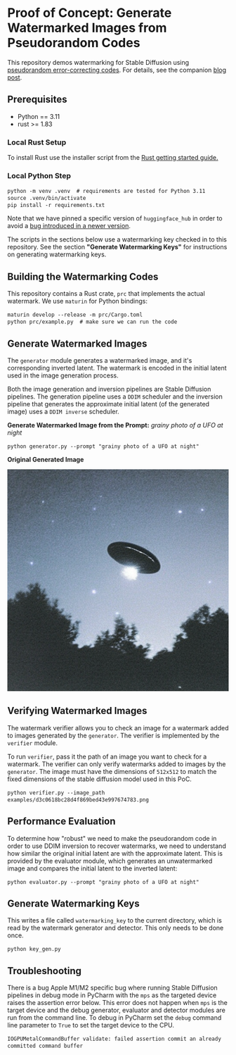 # Proof of Concept: Generate Watermarked Images from Pseudorandom Codes

This repository demos watermarking for Stable Diffusion using [pseudorandom
error-correcting codes](https://eprint.iacr.org/2024/235). For details, see the
companion [blog post](TODO).

## Prerequisites

- Python == 3.11 
- rust >= 1.83

### Local Rust Setup

To install Rust use the installer script from the [Rust getting started
guide.](https://www.rust-lang.org/learn/get-started)

### Local Python Step

```
python -m venv .venv  # requirements are tested for Python 3.11
source .venv/bin/activate
pip install -r requirements.txt
```

Note that we have pinned a specific version of `huggingface_hub` in order to
avoid a [bug introduced in a newer
version](https://github.com/easydiffusion/easydiffusion/issues/1851).

The scripts in the sections below use a watermarking key checked in to this
repository. See the section **"Generate Watermarking Keys"** for instructions on
generating watermarking keys.

## Building the Watermarking Codes

This repository contains a Rust crate, `prc` that implements the actual
watermark. We use `maturin` for Python bindings:

```
maturin develop --release -m prc/Cargo.toml
python prc/example.py  # make sure we can run the code
```

## Generate Watermarked Images

The `generator` module generates a watermarked image, and it's corresponding
inverted latent. The watermark is encoded in the initial latent used in the
image generation process.

Both the image generation and inversion pipelines are Stable Diffusion
pipelines. The generation pipeline uses a `DDIM` scheduler and the inversion
pipeline that generates the approximate initial latent (of the generated image)
uses a `DDIM inverse` scheduler. 

**Generate Watermarked Image from the Prompt:** *grainy photo of a UFO at night*
```
python generator.py --prompt "grainy photo of a UFO at night"
```

**Original Generated Image**

![](examples/d3c0618bc28d4f869bed43e997674783.png)

## Verifying Watermarked Images

The watermark verifier allows you to check an image for a watermark added to
images generated by the `generator`. The verifier is implemented by the
`verifier` module.

To run `verifier`, pass it the path of an image you want to check
for a watermark. The verifier can only verify watermarks added to images by
the `generator`. The image must have the dimensions of `512x512` to match the
fixed dimensions of the stable diffusion model used in this PoC.

```
python verifier.py --image_path examples/d3c0618bc28d4f869bed43e997674783.png
```

## Performance Evaluation

To determine how "robust" we need to make the pseudorandom code in order to use
DDIM inversion to recover watermarks, we need to understand how similar the
original initial latent are with the approximate latent. This is provided by
the evaluator module, which generates an unwatermarked image and compares the
initial latent to the inverted latent:

```
python evaluator.py --prompt "grainy photo of a UFO at night"
```

## Generate Watermarking Keys

This writes a file called `watermarking_key` to the current directory, which is
read by the watermark generator and detector. This only needs to be done once.

```
python key_gen.py
```

## Troubleshooting

There is a bug Apple M1/M2 specific bug where running Stable Diffusion pipelines
in debug mode in PyCharm with the `mps` as the targeted device raises the
assertion error below. This error does not happen when `mps` is the target
device and the debug generator, evaluator and detector modules are run from the
command line. To debug in PyCharm set the `debug` command line parameter to
`True` to set the target device to the CPU.

```
IOGPUMetalCommandBuffer validate: failed assertion commit an already committed command buffer
```
